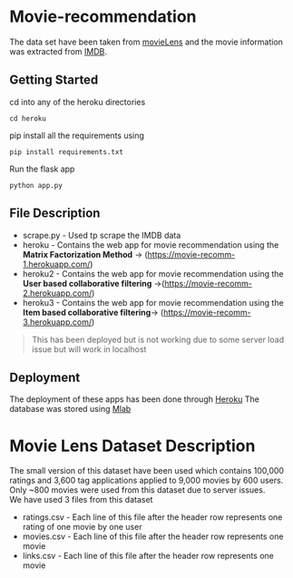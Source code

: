 # Movie-recommendation
The data set have been taken from [movieLens](http://files.grouplens.org/datasets/movielens/ml-latest-small.zip) and the movie information was extracted from [IMDB](https://www.imdb.com/).

## Getting Started
cd into any of the heroku directories
```
cd heroku
```
pip install all the requirements using 
```
pip install requirements.txt
```
Run the flask app
```
python app.py
```

## File Description
* scrape.py - Used tp scrape the IMDB data
* heroku - Contains the web app for movie recommendation using the **Matrix Factorization Method** -> (https://movie-recomm-1.herokuapp.com/)
* heroku2 - Contains the web app for movie recommendation using the **User based collaborative filtering** ->(https://movie-recomm-2.herokuapp.com/)
* heroku3 - Contains the web app for movie recommendation using the **Item based collaborative filtering**-> (https://movie-recomm-3.herokuapp.com/) 

>This has been deployed but is not working due to some server load issue but will work in localhost

## Deployment
The deployment of these apps has been done through [Heroku](https://signup.heroku.com/?c=7013A000000ib1xQAA&gclid=CjwKCAiA45njBRBwEiwASnZT5zB0BVGD6Y2OAPoLZpdVsn3tqrPG5Bop1k6u9Ooxst7c9dUG3ae0lhoCkx8QAvD_BwE)
The database was stored using [Mlab](https://mlab.com/)

# Movie Lens Dataset Description

The small version of this dataset have been used which contains 100,000 ratings and 3,600 tag applications applied to 9,000 movies by 600 users.<br>
Only ~800 movies were used from this dataset due to server issues.<br>
We have used 3 files from this dataset

* ratings.csv - Each line of this file after the header row represents one rating of one movie by one user
* movies.csv -  Each line of this file after the header row represents one movie
* links.csv - Each line of this file after the header row represents one movie

